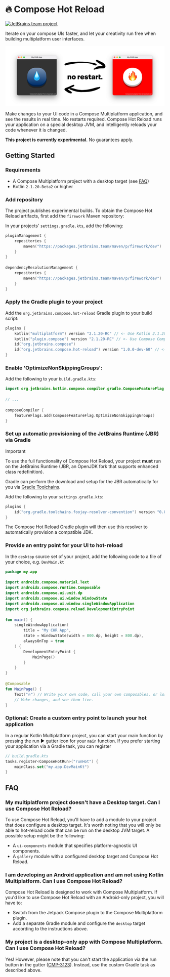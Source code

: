 # 🔥 Compose Hot Reload

[![JetBrains team project](https://jb.gg/badges/incubator.svg)](https://confluence.jetbrains.com/display/ALL/JetBrains+on+GitHub)

Iterate on your compose UIs faster, and let your creativity run free when building multiplatform user interfaces.

<picture>
  <source media="(prefers-color-scheme: dark)" srcset="./readme-assets/banner_dark.png">
  <img alt="Text changing depending on mode. Light: 'So light!' Dark: 'So dark!'" src="./readme-assets/banner_light.png">
</picture>

Make changes to your UI code in a Compose Multiplatform application, and see the results in real time. No restarts required. Compose Hot Reload runs your application on a special desktop JVM, and intelligently reloads your code whenever it is changed.  

**This project is currently experimental.** No guarantees apply.

## Getting Started

### Requirements
- A Compose Multiplatform project with a desktop target (see [FAQ](#faq))
- Kotlin `2.1.20-Beta2` or higher 

### Add repository
The project publishes experimental builds. To obtain the Compose Hot Reload artifacts, first add the `firework` Maven repository:

In your projects' `settings.gradle.kts`, add the following: 

```kotlin
pluginManagement {
    repositories {
        maven("https://packages.jetbrains.team/maven/p/firework/dev")
    }
}

dependencyResolutionManagement {
    repositories {
        maven("https://packages.jetbrains.team/maven/p/firework/dev")
    }
}

```

### Apply the Gradle plugin to your project

Add the `org.jetbrains.compose.hot-reload` Gradle plugin to your build script:

```kotlin
plugins {
    kotlin("multiplatform") version "2.1.20-RC" // <- Use Kotlin 2.1.20-RC or higher!
    kotlin("plugin.compose") version "2.1.20-RC" // <- Use Compose Compiler Plugin 2.1.20-RC or higher!
    id("org.jetbrains.compose")
    id("org.jetbrains.compose.hot-reload") version "1.0.0-dev-60" // <- add this additionally
}
```

### Enable 'OptimizeNonSkippingGroups':

Add the following to your `build.gradle.kts`:

```kotlin
import org.jetbrains.kotlin.compose.compiler.gradle.ComposeFeatureFlag

// ...

composeCompiler {
    featureFlags.add(ComposeFeatureFlag.OptimizeNonSkippingGroups)
}
```

### Set up automatic provisioning of the JetBrains Runtime (JBR) via Gradle

> [!IMPORTANT]  
> To use the full functionality of Compose Hot Reload, your project **must** run on the JetBrains Runtime (JBR, an OpenJDK fork that supports enhanced class redefinition).

Gradle can perform the download and setup for the JBR automatically for you via [Gradle Toolchains](https://github.com/gradle/foojay-toolchains).

Add the following to your `settings.gradle.kts`:
```kotlin
plugins {
    id("org.gradle.toolchains.foojay-resolver-convention") version "0.8.0"
}
```
The Compose Hot Reload Gradle plugin will then use this resolver to automatically provision a compatible JDK.

### Provide an entry point for your UI to hot-reload

In the `desktop` source set of your project, add the following code to a file of your choice, e.g. `DevMain.kt`

```kotlin
package my.app

import androidx.compose.material.Text
import androidx.compose.runtime.Composable
import androidx.compose.ui.unit.dp
import androidx.compose.ui.window.WindowState
import androidx.compose.ui.window.singleWindowApplication
import org.jetbrains.compose.reload.DevelopmentEntryPoint

fun main() {
    singleWindowApplication(
        title = "My CHR App",
        state = WindowState(width = 800.dp, height = 800.dp),
        alwaysOnTop = true
    ) {
        DevelopmentEntryPoint {
            MainPage()
        }
    }
}

@Composable
fun MainPage() {
    Text("🔥") // Write your own code, call your own composables, or load an entire app.
    // Make changes, and see them live.
}
```

### Optional: Create a custom entry point to launch your hot application

In a regular Kotlin Multiplatform project, you can start your main function by pressing the run ▶️ gutter icon for your `main` function. If you prefer starting your application via a Gradle task, you can register

```kotlin
// build.gradle.kts
tasks.register<ComposeHotRun>("runHot") {
    mainClass.set("my.app.DevMainKt")
}
```

## FAQ

### My multiplatform project doesn't have a Desktop target. Can I use Compose Hot Reload?

To use Compose Hot Reload, you'll have to add a module to your project that does configure a desktop target. It's worth noting that you will only be able to hot-reload code that can be run on the desktop JVM target. A possible setup might be the following:
- A `ui-components` module that specifies platform-agnostic UI components.
- A `gallery` module with a configured desktop target and Compose Hot Reload.

### I am developing an Android application and am not using Kotlin Multiplatform. Can I use Compose Hot Reload?

Compose Hot Reload is designed to work with Compose Multiplatform. If you'd like to use Compose Hot Reload with an Android-only project, you will have to:

- Switch from the Jetpack Compose plugin to the Compose Multiplatform plugin.
- Add a separate Gradle module and configure the `desktop` target according to the instructions above.

### My project is a desktop-only app with Compose Multiplatform. Can I use Compose Hot Reload?

Yes! However, please note that you can't start the application via the run button in the gutter ([CMP-3123](https://youtrack.jetbrains.com/issue/CMP-3123)). Instead, use the custom Gradle task as described above.
